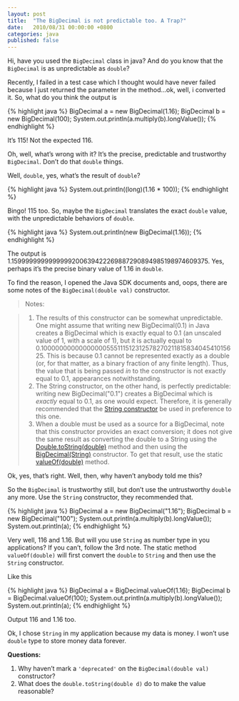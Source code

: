```yaml
---
layout: post
title:  "The BigDecimal is not predictable too. A Trap?"
date:   2010/08/31 00:00:00 +0800
categories: java
published: false
---
```


Hi, have you used the `BigDecimal` class in java? And do you know that the `BigDecimal` is as unpredictable as `double`?

Recently, I failed in a test case which I thought would have never failed because I just returned the parameter in the method...ok, well, i converted it. So, what do you think the output is

{% highlight java %}
BigDecimal a = new BigDecimal(1.16);
BigDecimal b = new BigDecimal(100);
System.out.println(a.multiply(b).longValue());
{% endhighlight %}

It’s 115! Not the expected 116.

Oh, well, what’s wrong with it? It’s the precise, predictable and trustworthy `BigDecimal`. Don’t do that `double` things.

Well, `double`, yes, what’s the result of `double`?

{% highlight java %}
System.out.println((long)(1.16 * 100));
{% endhighlight %}

Bingo! 115 too. So, maybe the `BigDecimal` translates the exact `double` value, with the unpredictable behaviors of `double`.

{% highlight java %}
System.out.println(new BigDecimal(1.16));
{% endhighlight %}

The output is 1.1599999999999999200639422269887290894985198974609375. Yes, perhaps it’s the precise binary value of 1.16 in `double`.

To find the reason, I opened the Java SDK documents and, oops, there are some notes of the `BigDecimal(double val)` constructor.

> Notes:

> 1. The results of this constructor can be somewhat unpredictable. One might assume that writing new BigDecimal(0.1) in Java creates a BigDecimal which is exactly equal to 0.1 (an unscaled value of 1, with a scale of 1), but it is actually equal to 0.1000000000000000055511151231257827021181583404541015625. This is because 0.1 cannot be represented exactly as a double (or, for that matter, as a binary fraction of any finite length). Thus, the value that is being passed *in* to the constructor is not exactly equal to 0.1, appearances notwithstanding.
> 2. The String constructor, on the other hand, is perfectly predictable: writing new BigDecimal("0.1") creates a BigDecimal which is *exactly* equal to 0.1, as one would expect. Therefore, it is generally recommended that the <a href="http://download.oracle.com/javase/6/docs/api/java/math/BigDecimal.html#BigDecimal(java.lang.String)">String constructor</a> be used in preference to this one.
> 3. When a double must be used as a source for a BigDecimal, note that this constructor provides an exact conversion; it does not give the same result as converting the double to a String using the <a href="http://download.oracle.com/javase/6/docs/api/java/lang/Double.html#toString(double)">Double.toString(double)</a> method and then using the <a href="http://download.oracle.com/javase/6/docs/api/java/math/BigDecimal.html#BigDecimal(java.lang.String)">BigDecimal(String)</a> constructor. To get that result, use the static <a href="http://download.oracle.com/javase/6/docs/api/java/math/BigDecimal.html#valueOf(double)">valueOf(double)</a> method.

Ok, yes, that’s right. Well, then, why haven’t anybody told me this?

So the `BigDecimal` is trustworthy still, but don’t use the untrustworthy `double` any more. Use the `String` constructor, they recommended that.

{% highlight java %}
BigDecimal a = new BigDecimal("1.16");
BigDecimal b = new BigDecimal("100");
System.out.println(a.multiply(b).longValue());
System.out.println(a);
{% endhighlight %}

Very well, 116 and 1.16. But will you use `String` as number type in you applications? If you can’t, follow the 3rd note. The static method `valueOf(double)` will first convert the `double` to `String` and then use the `String` constructor.

Like this

{% highlight java %}
BigDecimal a = BigDecimal.valueOf(1.16);
BigDecimal b = BigDecimal.valueOf(100);
System.out.println(a.multiply(b).longValue());
System.out.println(a);
{% endhighlight %}

Output 116 and 1.16 too.

Ok, I chose `String` in my application because my data is money. I won’t use `double` type to store money data forever.

**Questions:**

1. Why haven’t mark a `'deprecated'` on the `BigDecimal(double val)` constructor?
2. What does the `double.toString(double d)` do to make the value reasonable?
